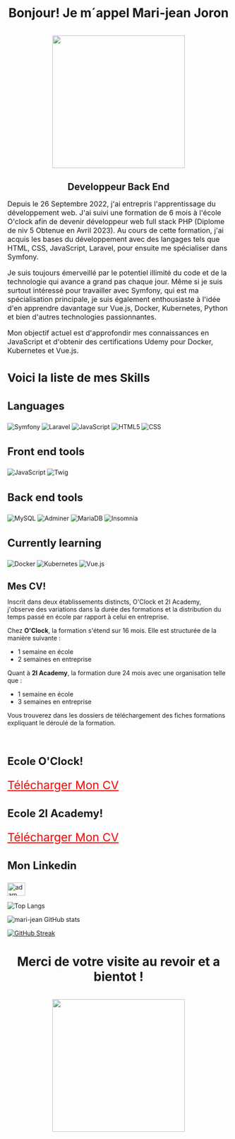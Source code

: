 <center>
<h1 align="center">Bonjour! Je m´appel Mari-jean 
Joron <br><br><img src="https://gifdb.com/images/high/po-kungfu-panda-head-tilting-wave-431omrz0kabrcf5m.gif" width="300px" style="max-width: 100%;"></h1>
<h2 style="margin-bottom:0.5rem;">Developpeur Back End </h2>
</center>

<p style="font-size: 16px;">Depuis le 26 Septembre 2022, j'ai entrepris l'apprentissage du développement web. J'ai suivi une formation de 6 mois à l'école O'clock afin de devenir développeur web full stack PHP (Diplome de niv 5 Obtenue en Avril 2023). Au cours de cette formation, j'ai acquis les bases du développement avec des langages tels que HTML, CSS, JavaScript, Laravel, pour ensuite me spécialiser dans Symfony.</p>
<p style="font-size: 16px;">Je suis toujours émerveillé par le potentiel illimité du code et de la technologie qui avance a grand pas chaque jour. Même si je suis surtout intéressé pour travailler avec Symfony, qui est ma spécialisation principale, je suis également enthousiaste à l'idée d'en apprendre davantage sur Vue.js, Docker, Kubernetes, Python et bien d'autres technologies passionnantes.</p>
<p style="font-size: 16px;">Mon objectif actuel est d'approfondir mes connaissances en JavaScript et d'obtenir des certifications Udemy pour Docker, Kubernetes et Vue.js.</p>

<h3 style="font-size:26px">Voici la liste de mes Skills</h3>

<h3 style="font-size:24px">Languages</h3>

![Symfony](https://img.shields.io/badge/code-Symfony-black?style=for-the-badge&logo=symfony)
![Laravel](https://img.shields.io/badge/code-Laravel-brown?style=for-the-badge&logo=laravel)
![JavaScript](https://img.shields.io/badge/code-JavaScript-blue?style=for-the-badge&logo=javascript&logoColor=white&color=F7DF1E)
![HTML5](https://img.shields.io/badge/code-HTML5-blue?style=for-the-badge&logo=html5&logoColor=white&color=E34F26)
![CSS](https://img.shields.io/badge/code-CSS-blue?style=for-the-badge&logo=sass&logoColor=white&color=CC6699)

<h3 style="font-size:24px">Front end tools</h3>

![JavaScript](https://img.shields.io/badge/tool-JavaScript-blue?style=for-the-badge&logo=react&logoColor=white&color=61DAFB)
![Twig](https://img.shields.io/badge/tool-Twig-blue?style=for-the-badge&logo=twig&logoColor=white&color=339933)

<h3 style="font-size:24px">Back end tools</h3>

![MySQL](https://img.shields.io/badge/BDD-MySQL-blue?style=for-the-badge&logo=mysql&logoColor=white&color=4169E1)
![Adminer](https://img.shields.io/badge/tool-Adminer-blue?style=for-the-badge&logo=adminer&logoColor=white&color=D22B21)
![MariaDB](https://img.shields.io/badge/BDD-MariaDB-blue?style=for-the-badge&logo=mariadb&logoColor=white&color=09A445)
![Insomnia](https://img.shields.io/badge/outil-Insomnia-blue?style=for-the-badge&logo=insomnia&logoColor=white&color=5a29e4)

<h3 style="font-size:24px">Currently learning</h3>

![Docker](https://img.shields.io/badge/tool-Docker-blue?style=for-the-badge&logo=sequelize&logoColor=white&color=2496ED)
![Kubernetes](https://img.shields.io/badge/tool-Kubernetes-blue?style=for-the-badge&logo=sequelize&logoColor=white&color=326DE6)
![Vue.js](https://img.shields.io/badge/tool-Vue.js-green?style=for-the-badge&logo=vue.js&logoColor=white)

<h2 style="margin-bottom:0.5rem;">Mes CV!</h2>
<p>Inscrit dans deux établissements distincts, O'Clock et 2I Academy, j'observe des variations dans la durée des formations et la distribution du temps passé en école par rapport à celui en entreprise.</p>

<p>Chez <strong>O'Clock</strong>, la formation s'étend sur 16 mois. Elle est structurée de la manière suivante :</p>
<ul>
    <li>1 semaine en école</li>
    <li>2 semaines en entreprise</li>
</ul>

<p>Quant à <strong>2I Academy</strong>, la formation dure 24 mois avec une organisation telle que :</p>
<ul>
    <li>1 semaine en école</li>
    <li>3 semaines en entreprise</li>
</ul>

<p>Vous trouverez dans les dossiers de téléchargement des fiches formations expliquant le déroulé de la formation.</p>

<br>
<h3 style="font-size:24px">Ecole O'Clock!</h3>
<p align="left">
<a href="https://drive.google.com/drive/folders/1FItfOI0kcJefIyiYWbeoWnU6imzwlO7R?usp=sharing" download="Mon CV!" target="blank"<strong style="font-size: 26px; color: red;">Télécharger Mon CV</strong>
</a>

<h3 style="font-size:24px">Ecole 2I Academy!</h3>
<p align="left">
<a href="https://drive.google.com/drive/folders/1CpbvuXTATGuww73znPBjxFhqlL6pb37j?usp=sharing" download="Mon CV!" target="blank"<strong style="font-size: 26px; color: red;">Télécharger Mon CV</strong>
</a>

<h3 style="font-size:24px">Mon Linkedin</h3>
<p align="left">
  <a href="https://www.linkedin.com/in/mari-jean-joron/" target="blank"><img align="center"
      src="https://raw.githubusercontent.com/rahuldkjain/github-profile-readme-generator/master/src/images/icons/Social/linked-in-alt.svg"
      alt="adam pithewan" height="30" width="40" /></a>
</p>

![Top Langs](https://github-readme-stats.vercel.app/api/top-langs/?username=mari-jean&layout=compact&langs_count=6&theme=github_dark)

![mari-jean GitHub stats](https://github-readme-stats.vercel.app/api?username=mari-jean&show_icons=true&theme=github_dark)

[![GitHub Streak](https://github-readme-streak-stats.herokuapp.com?user=mari-jean&theme=blueberry_duo&date_format=M%20j%5B%2C%20Y%5D)](https://git.io/streak-stats)

<center>
<h1 align="center">Merci de votre visite au revoir et a bientot ! <br><br><img src="https://gifdb.com/images/high/viking-479-x-498-gif-w3cp0ac4xe92kmay.gif" width="300px" style="max-width: 100%;"></h1>
</center>